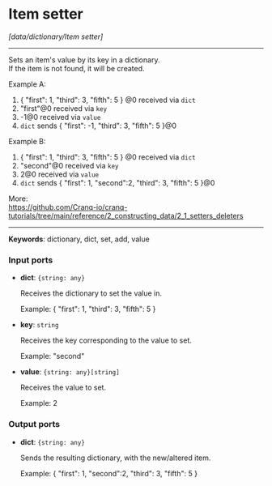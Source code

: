 # Item setter

_[data/dictionary/Item setter]_

---

Sets an item's value by its key in a dictionary.  
If the item is not found, it will be created.  
  
Example A:  
1. { "first": 1, "third": 3, "fifth": 5 } @0 received via `dict`  
2. "first"@0 received via `key`  
3. -1@0 received via `value`  
4. `dict` sends { "first": -1, "third": 3, "fifth": 5 }@0  
  
Example B:  
1. { "first": 1, "third": 3, "fifth": 5 } @0 received via `dict`  
2. "second"@0 received via `key`  
3. 2@0 received via `value`  
4. `dict` sends { "first": 1, "second":2, "third": 3, "fifth": 5 }@0  
  
More:  
https://github.com/Cranq-io/cranq-tutorials/tree/main/reference/2_constructing_data/2_1_setters_deleters  

---

__Keywords__: dictionary, dict, set, add, value

### Input ports

* __dict__: ` {string: any} `

    Receives the dictionary to set the value in.
    
    Example:
    { "first": 1, "third": 3, "fifth": 5 }


* __key__: ` string `

    Receives the key corresponding to the value to set.
    
    Example:
    "second"


* __value__: ` {string: any}[string] `

    Receives the value to set.
    
    Example:
    2

### Output ports

* __dict__: ` {string: any} `

    Sends the resulting dictionary, with the new/altered item.
    
    Example:
    { "first": 1, "second":2, "third": 3, "fifth": 5 }

